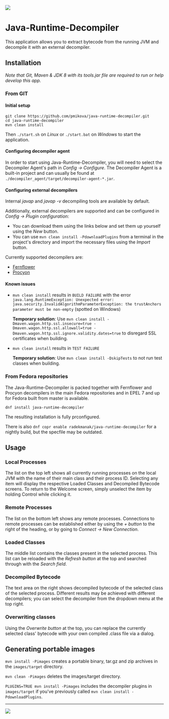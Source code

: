 <a href="https://copr.fedorainfracloud.org/coprs/radekmanak/java-runtime-decompiler/package/java-runtime-decompiler/"><img src="https://copr.fedorainfracloud.org/coprs/radekmanak/java-runtime-decompiler/package/java-runtime-decompiler/status_image/last_build.png" /></a>
# Java-Runtime-Decompiler
This application allows you to extract bytecode from the running JVM and decompile it with an external decompiler.
## Installation
*Note that Git, Maven & JDK 8 with its tools.jar file are required to run or help develop this app.*
### From GIT
#### Initial setup
```
git clone https://github.com/pmikova/java-runtime-decompiler.git
cd java-runtime-decompiler
mvn clean install
```
Then `./start.sh` on *Linux* or `./start.bat` on *Windows* to start the application.
#### Configuring decompiler agent
In order to start using Java-Runtime-Decompiler, you will need to select the Decompiler Agent's path in *Config → Configure*.
The Decompiler Agent is a built-in project and can usually be found at `./decompiler_agent/target/decompiler-agent-*.jar`.
#### Configuring external decompilers
Internal *javap* and *javap -v* decompiling tools are available by default.

Additionally, external decompilers are supported and can be configured in *Config → Plugin configuration*:
* You can download them using the links below and set them up yourself using the *New* button.
* You can use `mvn clean install -PdownloadPlugins` from a terminal in the project's directory and import the necessary files using the *Import* button.

Currently supported decompilers are:
* [Fernflower](https://github.com/JetBrains/intellij-community/tree/master/plugins/java-decompiler/engine)
* [Procyon](https://bitbucket.org/mstrobel/procyon/downloads/)
#### Known issues
* `mvn clean install` results in `BUILD FAILURE` with the error
`java.lang.RuntimeException: Unexpected error: java.security.InvalidAlgorithmParameterException: the trustAnchors parameter must be non-empty`
(spotted on Windows)

   **Temporary solution**: Use `mvn clean install -Dmaven.wagon.http.ssl.insecure=true -Dmaven.wagon.http.ssl.allowall=true -Dmaven.wagon.http.ssl.ignore.validity.dates=true`
   to disregard SSL certificates when building.
* `mvn clean install` results in `TEST FAILURE`

   **Temporary solution**: Use `mvn clean install -DskipTests` to not run test classes when building.
### From Fedora repositories
The Java-Runtime-Decompiler is packed together with Fernflower and Procyon decompilers in the main Fedora repositories and in EPEL 7 and up for Fedora built from master is available.
```
dnf install java-runtime-decompiler
```
The resulting installation is fully prconfigured.

There is also `dnf copr enable radekmanak/java-runtime-decompiler` for a nightly build, but the specfile may be outdated.
## Usage
### Local Processes
The list on the top left shows all currently running processes on the local JVM with the name of their main class and their process ID.
Selecting any item will display the respective Loaded Classes and Decompiled Bytecode screens.
To return to the Welcome screen, simply unselect the item by holding Control while clicking it.
### Remote Processes
The list on the bottom left shows any remote processes.
Connections to remote processes can be established either by using the *+ button* to the right of the heading, or by going to *Connect → New Connection*.
### Loaded Classes
The middle list contains the classes present in the selected process.
This list can be reloaded with the *Refresh button* at the top and searched through with the *Search field*.
### Decompiled Bytecode
The text area on the right shows decompiled bytecode of the selected class of the selected process.
Different results may be achieved with different decompilers; you can select the decompiler from the dropdown menu at the top right.
### Overwriting classes
Using the *Overwrite button* at the top, you can replace the currently selected class' bytecode with your own compiled .class file via a dialog.

## Generating portable images
`mvn install -Pimages` creates a portable binary, tar.gz and zip archives in the `images/target` directory.

`mvn clean -Pimages` deletes the images/target directory.

`PLUGINS=TRUE mvn install -Pimages` includes the decompiler plugins in `images/target` if you've previously called `mvn clean install -PdownloadPlugins`. 
___
![](https://i.imgur.com/3N8hFOp.png)